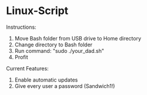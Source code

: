 # Linux-Script

Instructions:
  1. Move Bash folder from USB drive to Home directory
  2. Change directory to Bash folder
  3. Run command: "sudo ./your_dad.sh"
  4. Profit

Current Features:
  1. Enable automatic updates
  2. Give every user a password (Sandwich1!)
